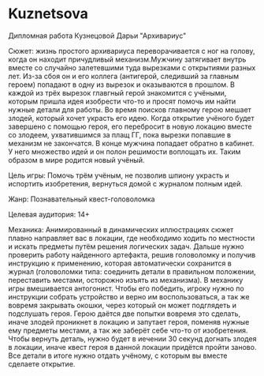 # Kuznetsova
Дипломная работа Кузнецовой Дарьи "Архивариус"

Сюжет: жизнь простого архивариуса переворачивается с ног на голову, когда он находит причудливый механизм.Мужчину затягивает внутрь вместе со случайно залетевшими туда вырезками с открытиями разных лет. Из-за сбоя он и его коллега (антигерой, следивший за главным героем) попадают в одну из вырезок и оказываются в прошлом. В каждой из трёх вырезок главгный герой знакомится с учёными, которым пришла идея изобрести что-то и просят помочь им найти нужные детали для работы. Во время поисков главному герою мешает злодей, который хочет украсть его идею. Когда открытие учёного будет завершено с помощью героя, его перебросит в новую локацию вместе со злодеем, ухватившимся за плащ ГГ, пока вырезки попавшие в механизм не закончатся. В конце мужчина попадает обратно в кабинет. У него множество идей и он полон решимости воплощать их. Таким образом в мире родится новый учёный.

Цель игры: Помочь трём учёным, не позволив шпиону украсть и испортить изобретения, вернуться домой с журналом полным идей.

Жанр: Познавательный квест-головоломка

Целевая аудитория: 14+

Механика:
Анимированный в динамических иллюстрациях сюжет плавно направляет вас в локации, где необходимо ходить по местности и искать предметы путём решения логических задач. Дальше нужно проверить работу найденного артефакта, решив головоломку и получив инструкцию к применению, которая автоматически сохранится в журнал (головоломки типа: соединить детали в правильном положении, переставить местами, осторожно изъять из механизма). В механику игры вмешивается антогонист. Чтобы его победить, игроку нужно по инструкции собрать устройство и верно им воспользоваться, а так же вовремя закрывать окошки, через который он может подглядеть и подслушать героя. Герою даётся две попытки вовремя это сделать, иначе злодей проникнет в локацию и запутает героя, поменяв нужные ему предметы местами, а так же заберёт себе что-то от изобретения. Чтобы вернуть деталь, нужно будет в иечении 30 секунд догнать злодея в локации, иначе квест героя в данной локации придётся пройти заново. Все детали в итоге нужно отдать учёному, с которым вы вместе сделаете открытие.
